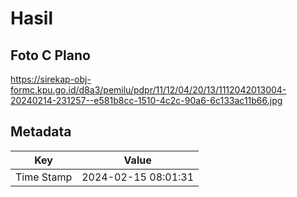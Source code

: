 # Hasil

## Foto C Plano

https://sirekap-obj-formc.kpu.go.id/d8a3/pemilu/pdpr/11/12/04/20/13/1112042013004-20240214-231257--e581b8cc-1510-4c2c-90a6-6c133ac11b66.jpg


## Metadata

| Key        | Value               |
| ---------- | ------------------- |
| Time Stamp | 2024-02-15 08:01:31 |



